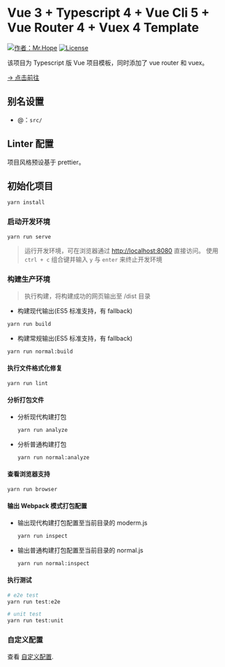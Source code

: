 # Vue 3 + Typescript 4 + Vue Cli 5 + Vue Router 4 + Vuex 4 Template

[![作者：Mr.Hope](https://img.shields.io/badge/作者-Mr.Hope-blue.svg?style=for-the-badge)](https://mrhope.site)
[![License](https://img.shields.io/github/license/mister-hope/vue-template?style=for-the-badge)](https://github.com/Mister-Hope/vue-template/blob/main/LICENSE)

该项目为 Typescript 版 Vue 项目模板，同时添加了 vue router 和 vuex。

[→ 点击前往](https://vue-demo.mrhope.site/)

## 别名设置

- @：`src/`

## Linter 配置

项目风格预设基于 prettier。

## 初始化项目

```bash
yarn install
```

### 启动开发环境

```bash
yarn run serve
```

> 运行开发环境，可在浏览器通过 [http://localhost:8080](http://localhost:8080) 直接访问。
> 使用 `ctrl + c` 组合键并输入 `y` 与 `enter` 来终止开发环境

### 构建生产环境

> 执行构建，将构建成功的网页输出至 /dist 目录

- 构建现代输出(ES5 标准支持，有 fallback)

```bash
yarn run build
```

- 构建常规输出(ES5 标准支持，有 fallback)

```bash
yarn run normal:build
```

#### 执行文件格式化修复

```bash
yarn run lint
```

#### 分析打包文件

- 分析现代构建打包

  ```bash
  yarn run analyze
  ```

- 分析普通构建打包

  ```bash
  yarn run normal:analyze
  ```

#### 查看浏览器支持

```bash
yarn run browser
```

#### 输出 Webpack 模式打包配置

- 输出现代构建打包配置至当前目录的 moderm.js

  ```bash
  yarn run inspect
  ```

- 输出普通构建打包配置至当前目录的 normal.js

  ```bash
  yarn run normal:inspect
  ```

#### 执行测试

```bash
# e2e test
yarn run test:e2e

# unit test
yarn run test:unit
```

### 自定义配置

查看 [自定义配置](https://cli.vuejs.org/zh/config/).
